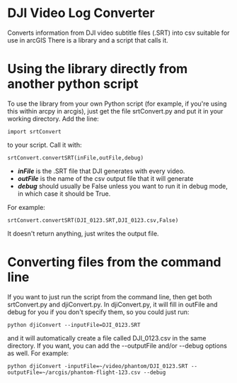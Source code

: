 DJI Video Log Converter
=======================

Converts information from DJI video subtitle files (.SRT) into csv suitable for use in arcGIS
There is a library and a script that calls it.

# Using the library directly from another python script

To use the library from your own Python script (for example, if you're using this within arcpy in arcgis), just 
get the file srtConvert.py and put it in your working directory.  Add the line:
```
import srtConvert
```
to your script.  Call it with:
```
srtConvert.convertSRT(inFile,outFile,debug)
```
- ***inFile*** is the .SRT file that DJI generates with every video.
- ***outFile*** is the name of the csv output file that it will generate
- ***debug*** should usually be False unless you want to run it in debug mode, in which case it should be True.

For example:
```
srtConvert.convertSRT(DJI_0123.SRT,DJI_0123.csv,False)
```
It doesn't return anything, just writes the output file.

# Converting files from the command line

If you want to just run the script from the command line, then get both srtConvert.py and djiConvert.py. 
In djiConvert.py, it will fill in outFile and debug for you if you don't specify them, so you could just run:
```
python djiConvert --inputFile=DJI_0123.SRT
```
and it will automatically create a file called DJI_0123.csv in the same directory.
If you want, you can add the --outputFile and/or --debug options as well. For example:
```
python djiConvert -inputFile=~/video/phantom/DJI_0123.SRT --outputFile=~/arcgis/phantom-flight-123.csv --debug
```